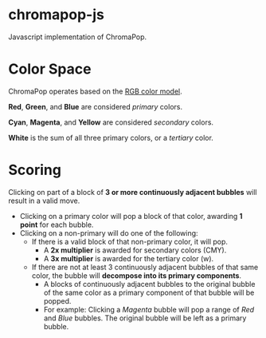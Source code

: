 chromapop-js
============

Javascript implementation of ChromaPop.

# Color Space

ChromaPop operates based on the [RGB color model](http://en.wikipedia.org/wiki/RGB_color_model).

__Red__, __Green__, and __Blue__ are considered *primary* colors.

__Cyan__, __Magenta__, and __Yellow__ are considered *secondary* colors.

__White__ is the sum of all three primary colors, or a *tertiary* color.

# Scoring

Clicking on part of a block of __3 or more continuously adjacent bubbles__ will result in a valid move.

- Clicking on a primary color will pop a block of that color, awarding __1 point__ for each bubble.
- Clicking on a non-primary will do one of the following:
  - If there is a valid block of that non-primary color, it will pop.
      - A __2x multiplier__ is awarded for secondary colors (CMY).
      - A __3x multiplier__ is awarded for the tertiary color (w).
  - If there are not at least 3 continuously adjacent bubbles of that same color, the bubble will __decompose into its primary components__.
      - A blocks of continuously adjacent bubbles to the original bubble of the same color as a primary component of that bubble will be popped.
      - For example: Clicking a *Magenta* bubble will pop a range of *Red* and *Blue* bubbles. The original bubble will be left as a primary bubble.
